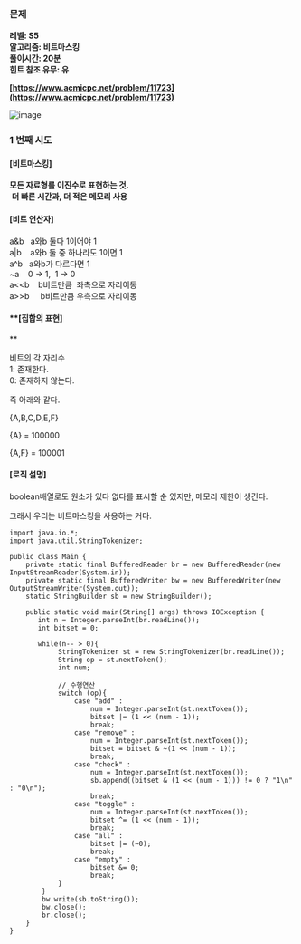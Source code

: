 ### **문제**         

**레벨: S5  
알고리즘: 비트마스킹**  
**풀이시간: 20분  
힌트 참조 유무: 유**

**[https://www.acmicpc.net/problem/11723](https://www.acmicpc.net/problem/11723)**

![image](https://github.com/sunwon12/Today-I-Learn/assets/92251131/623903a5-85ca-4ba2-adc6-23976f14b8c4)

### **1 번째 시도**   

#### **\[비트마스킹\]**

**모든 자료형를 이진수로 표현하는 것.**  
 **더 빠른 시간과, 더 적은 메모리 사용**

#### **\[비트 연산자\]**

a&b   a와b 둘다 1이어야 1  
a|b    a와b 둘 중 하나라도 1이면 1  
a^b   a와b가 다르다면 1  
~a    0 -> 1,  1 -> 0  
a<<b    b비트만큼  좌측으로 자리이동  
a>>b     b비트만큼 우측으로 자리이동  
  
  

#### **\[집합의 표현\]  
**

비트의 각 자리수  
1: 존재한다.  
0: 존재하지 않는다.

즉 아래와 같다.

{A,B,C,D,E,F}

{A} = 100000

{A,F} = 100001

#### **\[로직 설명\]**

boolean배열로도 원소가 있다 없다를 표시할 순 있지만, 메모리 제한이 생긴다.

그래서 우리는 비트마스킹을 사용하는 거다.

```
import java.io.*;
import java.util.StringTokenizer;

public class Main {
    private static final BufferedReader br = new BufferedReader(new InputStreamReader(System.in));
    private static final BufferedWriter bw = new BufferedWriter(new OutputStreamWriter(System.out));
    static StringBuilder sb = new StringBuilder();

    public static void main(String[] args) throws IOException {
       int n = Integer.parseInt(br.readLine());
       int bitset = 0;

       while(n-- > 0){
            StringTokenizer st = new StringTokenizer(br.readLine());
            String op = st.nextToken();
            int num;

            // 수행연산
            switch (op){
                case "add" :
                    num = Integer.parseInt(st.nextToken());
                    bitset |= (1 << (num - 1));
                    break;
                case "remove" :
                    num = Integer.parseInt(st.nextToken());
                    bitset = bitset & ~(1 << (num - 1));
                    break;
                case "check" :
                    num = Integer.parseInt(st.nextToken());
                    sb.append((bitset & (1 << (num - 1))) != 0 ? "1\n" : "0\n");
                    break;
                case "toggle" :
                    num = Integer.parseInt(st.nextToken());
                    bitset ^= (1 << (num - 1));
                    break;
                case "all" :
                    bitset |= (~0);
                    break;
                case "empty" :
                    bitset &= 0;
                    break;
            }
        }
        bw.write(sb.toString());
        bw.close();
        br.close();
    }
}
```

